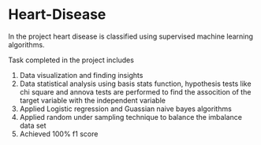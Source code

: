# Heart-Disease
In the project heart disease is classified using supervised machine learning algorithms. 

Task completed in the project includes
1. Data visualization and finding insights
2. Data statistical analysis using basis stats function, hypothesis tests like chi square and annova tests are performed to find the assocition of the target variable with the independent variable
3. Applied Logistic regression and Guassian naive bayes algorithms
4. Applied random under sampling technique to balance the imbalance data set
5. Achieved 100% f1 score 
